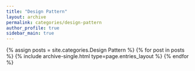 ```yaml
---
title: "Design Pattern"
layout: archive
permalink: categories/design-pattern
author_profile: true
sidebar_main: true
---
```


{% assign posts = site.categories.Design Pattern %}
{% for post in posts %} {% include archive-single.html type=page.entries_layout %} {% endfor %}